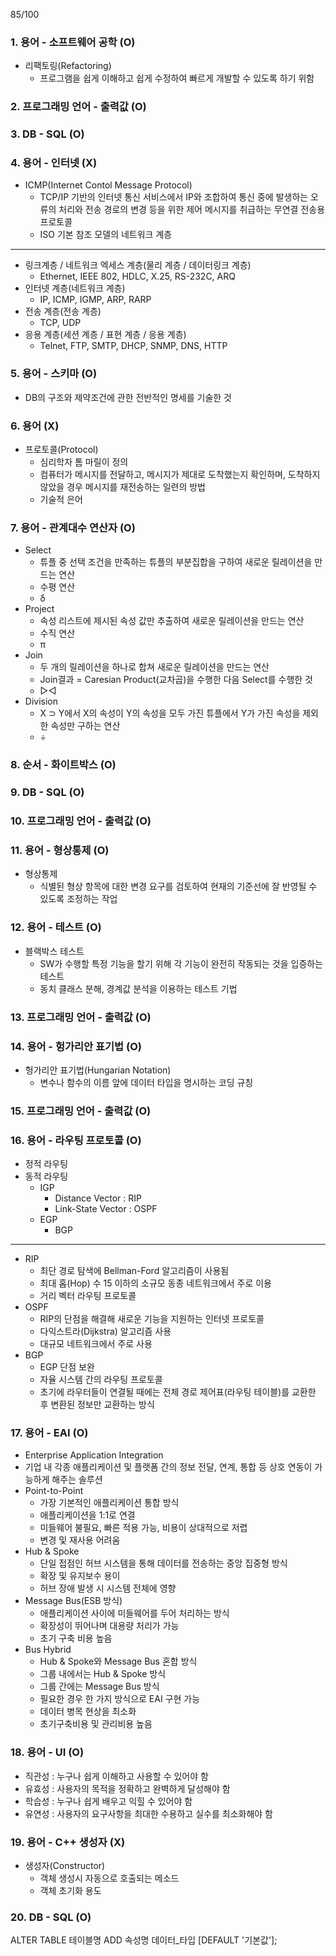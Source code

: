 85/100
### 1. 용어 - 소프트웨어 공학 (O)
- 리팩토링(Refactoring)
    - 프로그램을 쉽게 이해하고 쉽게 수정하여 빠르게 개발할 수 있도록 하기 위함

### 2. 프로그래밍 언어 - 출력값 (O)

### 3. DB - SQL (O)

### 4. 용어 - 인터넷 (X)
- ICMP(Internet Contol Message Protocol)
    - TCP/IP 기반의 인터넷 통신 서비스에서 IP와 조합하여 통신 중에 발생하는 오류의 처리와 전송 경로의 변경 등을 위한 제어 메시지를 취급하는 무연결 전송용 프로토콜
    - ISO 기본 참조 모델의 네트워크 계층
---
- 링크계층 / 네트워크 엑세스 계층(물리 계층 / 데이터링크 계층)
    - Ethernet, IEEE 802, HDLC, X.25, RS-232C, ARQ
- 인터넷 계층(네트워크 계층)
    - IP, ICMP, IGMP, ARP, RARP
- 전송 계층(전송 계층)
    - TCP, UDP
- 응용 계층(세션 계층 / 표현 계층 / 응용 계층)
    - Telnet, FTP, SMTP, DHCP, SNMP, DNS, HTTP

### 5. 용어 - 스키마 (O)
- DB의 구조와 제약조건에 관한 전반적인 명세를 기술한 것

### 6. 용어 (X)
- 프로토콜(Protocol)
    - 심리학자 톰 마릴이 정의
    - 컴퓨터가 메시지를 전달하고, 메시지가 제대로 도착했는지 확인하며, 도착하지 않았을 경우 메시지를 재전송하는 일련의 방법
    - 기술적 은어

### 7. 용어 - 관계대수 연산자 (O)
- Select
    - 튜플 중 선택 조건을 만족하는 튜플의 부분집합을 구하여 새로운 릴레이션을 만드는 연산
    - 수평 연산
    - δ
- Project
    - 속성 리스트에 제시된 속성 값만 추출하여 새로운 릴레이션을 만드는 연산
    - 수직 연산
    - π
- Join
    - 두 개의 릴레이션을 하나로 합쳐 새로운 릴레이션을 만드는 연산
    - Join결과 = Caresian Product(교차곱)을 수행한 다음 Select를 수행한 것
    - ▷◁
- Division
    - X ⊃ Y에서 X의 속성이 Y의 속성을 모두 가진 튜플에서 Y가 가진 속성을 제외한 속성만 구하는 연산
    - ÷

### 8. 순서 - 화이트박스 (O)

### 9. DB - SQL (O)

### 10. 프로그래밍 언어 - 출력값 (O)

### 11. 용어 - 형상통제 (O)
- 형상통제
    - 식별된 형상 항목에 대한 변경 요구를 검토하여 현재의 기준선에 잘 반영될 수 있도록 조정하는 작업

### 12. 용어 - 테스트 (O)
- 블랙박스 테스트
    - SW가 수행할 특정 기능을 할기 위해 각 기능이 완전히 작동되는 것을 입증하는 테스트
    - 동치 클래스 분해, 경계값 분석을 이용하는 테스트 기법

### 13. 프로그래밍 언어 - 출력값 (O)

### 14. 용어 - 헝가리안 표기법 (O)
- 헝가리안 표기법(Hungarian Notation)
    - 변수나 함수의 이름 앞에 데이터 타입을 명시하는 코딩 규칭

### 15. 프로그래밍 언어 - 출력값 (O)

### 16. 용어 - 라우팅 프로토콜 (O)
- 정적 라우팅
- 동적 라우팅
    - IGP
        - Distance Vector : RIP
        - Link-State Vector : OSPF
    - EGP
        - BGP
---
- RIP
    - 최단 경로 탐색에 Bellman-Ford 알고리즘이 사용됨
    - 최대 홉(Hop) 수 15 이하의 소규모 동종 네트워크에서 주로 이용
    - 거리 벡터 라우팅 프로토콜
- OSPF
    - RIP의 단점을 해결해 새로운 기능을 지원하는 인터넷 프로토콜
    - 다익스트라(Dijkstra) 알고리즘 사용
    - 대규모 네트워크에서 주로 사용
- BGP
    - EGP 단점 보완
    - 자율 시스템 간의 라우팅 프로토콜
    - 초기에 라우터들이 연결될 때에는 전체 경로 제어표(라우팅 테이블)를 교환한 후 변환된 정보만 교환하는 방식

### 17. 용어 - EAI (O)
- Enterprise Application Integration
- 기업 내 각종 애플리케이션 및 플랫폼 간의 정보 전달, 연계, 통합 등 상호 연동이 가능하게 해주는 솔루션
- Point-to-Point
    - 가장 기본적인 애플리케이션 통합 방식
    - 애플리케이션을 1:1로 연결
    - 미들웨어 불필요, 빠른 적용 가능, 비용이 상대적으로 저렵
    - 변경 및 재사용 어려움
- Hub & Spoke
    - 단일 접점인 허브 시스템을 통해 데이터를 전송하는 중앙 집중형 방식
    - 확장 및 유지보수 용이
    - 허브 장애 발생 시 시스템 전체에 영향
- Message Bus(ESB 방식)
    - 애플리케이션 사이에 미들웨어를 두어 처리하는 방식
    - 확장성이 뛰어나며 대용량 처리가 가능
    - 초기 구축 비용 높음
- Bus Hybrid
    - Hub & Spoke와 Message Bus 혼합 방식
    - 그룹 내에서는 Hub & Spoke 방식
    - 그룹 간에는 Message Bus 방식
    - 필요한 경우 한 가지 방식으로 EAI 구현 가능
    - 데이터 병목 현상을 최소화
    - 초기구축비용 및 관리비용 높음

### 18. 용어 - UI (O)
- 직관성 : 누구나 쉽게 이해하고 사용할 수 있어야 함
- 유효성 : 사용자의 목적을 정확하고 완벽하게 달성해야 함
- 학습성 : 누구나 쉽게 배우고 익힐 수 있어야 함
- 유연성 : 사용자의 요구사항을 최대한 수용하고 실수를 최소화해야 함

### 19. 용어 - C++ 생성자 (X)
- 생성자(Constructor)
    - 객체 생성시 자동으로 호출되는 메소드
    - 객체 초기화 용도

### 20. DB - SQL (O)
ALTER TABLE 테이블명 ADD 속성명 데이터_타입 [DEFAULT '기본값']; 